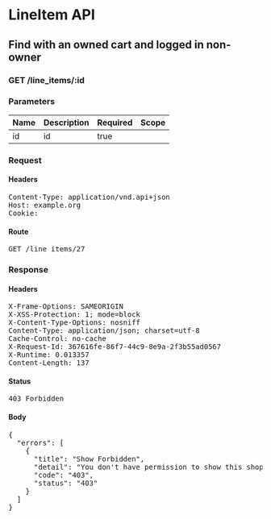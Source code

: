 # LineItem API

## Find with an owned cart and logged in non-owner

### GET /line_items/:id

### Parameters

| Name | Description | Required | Scope |
|------|-------------|----------|-------|
| id |  id | true |  |

### Request

#### Headers

<pre>Content-Type: application/vnd.api+json
Host: example.org
Cookie: </pre>

#### Route

<pre>GET /line_items/27</pre>

### Response

#### Headers

<pre>X-Frame-Options: SAMEORIGIN
X-XSS-Protection: 1; mode=block
X-Content-Type-Options: nosniff
Content-Type: application/json; charset=utf-8
Cache-Control: no-cache
X-Request-Id: 367616fe-86f7-44c9-8e9a-2f3b55ad0567
X-Runtime: 0.013357
Content-Length: 137</pre>

#### Status

<pre>403 Forbidden</pre>

#### Body

<pre>{
  "errors": [
    {
      "title": "Show Forbidden",
      "detail": "You don't have permission to show this shopping/line item.",
      "code": "403",
      "status": "403"
    }
  ]
}</pre>
